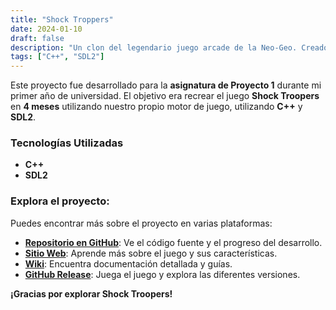 ```yaml
---
title: "Shock Troppers"
date: 2024-01-10
draft: false
description: "Un clon del legendario juego arcade de la Neo-Geo. Creado desde cero con SDL2 y C++"
tags: ["C++", "SDL2"]
---
```


Este proyecto fue desarrollado para la **asignatura de Proyecto 1** durante mi primer año de universidad. El objetivo era recrear el juego **Shock Troopers** en **4 meses** utilizando nuestro propio motor de juego, utilizando **C++** y **SDL2**.

### Tecnologías Utilizadas

- **C++**
- **SDL2**

### Explora el proyecto:

Puedes encontrar más sobre el proyecto en varias plataformas:

- [**Repositorio en GitHub**](https://github.com/Very-Serious-Games/Project1-Shock-Troopers): Ve el código fuente y el progreso del desarrollo.
- [**Sitio Web**](https://very-serious-games.github.io/Project1-Shock-Troopers/): Aprende más sobre el juego y sus características.
- [**Wiki**](https://github.com/Very-Serious-Games/Project1-Shock-Troopers/wiki): Encuentra documentación detallada y guías.
- [**GitHub Release**](https://github.com/Very-Serious-Games/Project1-Shock-Troopers/releases/tag/Release): Juega el juego y explora las diferentes versiones.

**¡Gracias por explorar Shock Troopers!**
